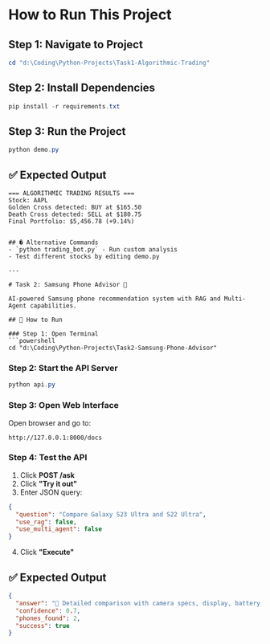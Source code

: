 # How to Run This Project

## Step 1: Navigate to Project
```powershell
cd "d:\Coding\Python-Projects\Task1-Algorithmic-Trading"
```

## Step 2: Install Dependencies
```powershell
pip install -r requirements.txt
```

## Step 3: Run the Project
```powershell
python demo.py
```

## ✅ Expected Output
```
=== ALGORITHMIC TRADING RESULTS ===
Stock: AAPL
Golden Cross detected: BUY at $165.50
Death Cross detected: SELL at $180.75
Final Portfolio: $5,456.78 (+9.14%)
```
```

## � Alternative Commands
- `python trading_bot.py` - Run custom analysis
- Test different stocks by editing demo.py

---

# Task 2: Samsung Phone Advisor 📱

AI-powered Samsung phone recommendation system with RAG and Multi-Agent capabilities.

## 🚀 How to Run

### Step 1: Open Terminal
```powershell
cd "d:\Coding\Python-Projects\Task2-Samsung-Phone-Advisor"
```

### Step 2: Start the API Server
```powershell
python api.py
```

### Step 3: Open Web Interface
Open browser and go to:
```
http://127.0.0.1:8000/docs
```

### Step 4: Test the API
1. Click **POST /ask**
2. Click **"Try it out"**
3. Enter JSON query:
```json
{
  "question": "Compare Galaxy S23 Ultra and S22 Ultra",
  "use_rag": false,
  "use_multi_agent": false
}
```
4. Click **"Execute"**

## ✅ Expected Output
```json
{
  "answer": "📱 Detailed comparison with camera specs, display, battery, pricing...",
  "confidence": 0.7,
  "phones_found": 2,
  "success": true
}
```